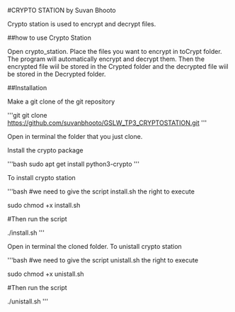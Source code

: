 #CRYPTO STATION by Suvan Bhooto

Crypto station is used to encrypt and decrypt files.

##how to use Crypto Station

Open crypto_station. 
Place the files you want to encrypt in toCrypt folder.
The program will automatically encrypt and decrypt them.
Then the encrypted file wiil be stored in the Crypted folder and the decrypted file wiil be stored in the Decrypted folder.

##Installation

Make a git clone of the git repository

'''git
git clone https://github.com/suvanbhooto/GSLW_TP3_CRYPTOSTATION.git
'''

Open in terminal the folder that you just clone.


Install the crypto package

'''bash
sudo apt get install python3-crypto
'''

To install crypto station

'''bash
#we need to give the script install.sh the right to execute

sudo chmod +x install.sh 

#Then run the script

./install.sh
'''

Open in terminal the cloned folder.
To unistall crypto station

'''bash
#we need to give the script unistall.sh the right to execute

sudo chmod +x unistall.sh  

#Then run the script

./unistall.sh 
'''




